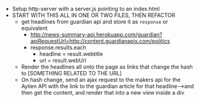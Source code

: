 * Setup http-server with a server.js pointing to an index.html
* START WITH THIS ALL IN ONE OR TWO FILES, THEN REFACTOR
  * get headlines from guardian api and store it as `response` or equivalent
    - http://news-summary-api.herokuapp.com/guardian?apiRequestUrl=http://content.guardianapis.com/politics
    - response.results.each
      - headline = result.webtitle
      - url = result.webUrl
  * Render the headlines all onto the page as links that change the hash to [SOMETHING RELATED TO THE URL]
  * On hash change, send an ajax request to the makers api for the Aylien API with the link to the guardian article for that headline-->and then get the content, and render that into a new view inside a div
